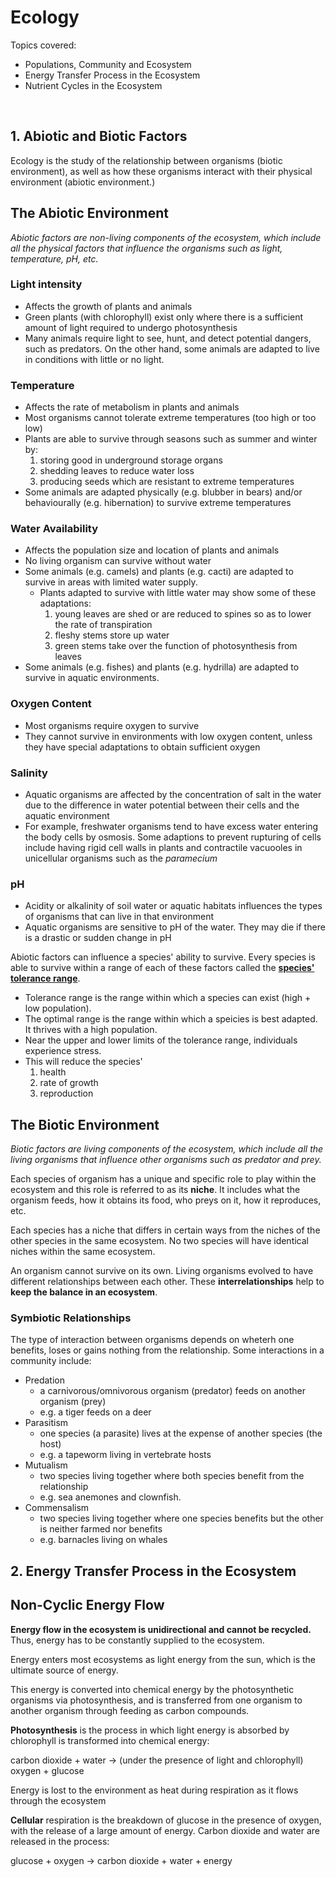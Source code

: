 # Ecology

Topics covered: 
- Populations, Community and Ecosystem
- Energy Transfer Process in the Ecosystem
- Nutrient Cycles in the Ecosystem

<br>

## <b>1. Abiotic and Biotic Factors</b>

Ecology is the study of the relationship between organisms (biotic environment), as well as how these organisms interact with their physical environment (abiotic environment.) 

## The Abiotic Environment

<em>Abiotic factors are non-living components of the ecosystem, which include all the physical factors that influence the organisms such as light, temperature, pH, etc.</em>

### Light intensity
- Affects the growth of plants and animals
- Green plants (with chlorophyll) exist only where there is a sufficient amount of light required to undergo photosynthesis
- Many animals require light to see, hunt, and detect potential dangers, such as predators. On the other hand, some animals are adapted to live in conditions with little or no light.

### Temperature
- Affects the rate of metabolism in plants and animals
- Most organisms cannot tolerate extreme temperatures (too high or too low)
- Plants are able to survive through seasons such as summer and winter by:
  1. storing good in underground storage organs
  2. shedding leaves to reduce water loss
  3. producing seeds which are resistant to extreme temperatures
- Some animals are adapted physically (e.g. blubber in bears) and/or behaviourally (e.g. hibernation) to survive extreme temperatures

### Water Availability
- Affects the population size and location of plants and animals
- No living organism can survive without water
- Some animals (e.g. camels) and plants (e.g. cacti) are adapted to survive in areas with limited water supply.
  - Plants adapted to survive with little water may show some of these adaptations:
    1. young leaves are shed or are reduced to spines so as to lower the rate of transpiration
    2. fleshy stems store up water
    3. green stems take over the function of photosynthesis from leaves
- Some animals (e.g. fishes) and plants (e.g. hydrilla) are adapted to survive in aquatic environments.

### Oxygen Content
- Most organisms require oxygen to survive
- They cannot survive in environments with low oxygen content, unless they have special adaptations to obtain sufficient oxygen

### Salinity
- Aquatic organisms are affected by the concentration of salt in the water due to the difference in water potential between their cells and the aquatic environment
- For example, freshwater organisms tend to have excess water entering the body cells by osmosis. Some adaptions to prevent rupturing of cells include having rigid cell walls in plants and contractile vacuooles in unicellular organisms such as the <em>paramecium</em>

### pH
- Acidity or alkalinity of soil water or aquatic habitats influences the types of organisms that can live in that environment
- Aquatic organisms are sensitive to pH of the water. They may die if there is a drastic or sudden change in pH

Abiotic factors can influence a species' ability to survive. Every species is able to survive within a range of each of these factors called the <b><u>species' tolerance range</u></b>.

- Tolerance range is the range within which a species can exist (high + low population).
- The optimal range is the range within which a speicies is best adapted. It thrives with a high population.
- Near the upper and lower limits of the tolerance range, individuals experience stress.
- This will reduce the species'
  1. health
  2. rate of growth
  3. reproduction


## The Biotic Environment

<em>Biotic factors are living components of the ecosystem, which include all the living organisms that influence other organisms such as predator and prey.</em>

Each species of organism has a unique and specific role to play within the ecosystem and this role is referred to as its <b>niche</b>. It includes what the organism feeds, how it obtains its food, who preys on it, how it reproduces, etc.

Each species has a niche that differs in certain ways from the niches of the other species in the same ecosystem. No two species will have identical niches within the same ecosystem.

An organism cannot survive on its own. Living organisms evolved to have different relationships between each other. These <b>interrelationships</b> help to <b>keep the balance in an ecosystem</b>.

### Symbiotic Relationships

The type of interaction between organisms depends on wheterh one benefits, loses or gains nothing from the relationship. Some interactions in a community include:

- Predation
  - a carnivorous/omnivorous organism (predator) feeds on another organism (prey) 
  - e.g. a tiger feeds on a deer
- Parasitism 
  - one species (a parasite) lives at the expense of another species (the host)
  - e.g. a tapeworm living in vertebrate hosts
- Mutualism 
  - two species living together where both species benefit from the relationship
  - e.g. sea anemones and clownfish.
- Commensalism
  - two species living together where one species benefits but the other is neither farmed nor benefits
  - e.g. barnacles living on whales


## <b>2. Energy Transfer Process in the Ecosystem</b>

## Non-Cyclic Energy Flow

<b>Energy flow in the ecosystem is unidirectional and cannot be recycled.</b> Thus, energy has to be constantly supplied to the ecosystem.

Energy enters most ecosystems as light energy from the sun, which is the ultimate source of energy.

This energy is converted into chemical energy by the photosynthetic organisms via photosynthesis, and is transferred from one organism to another organism through feeding as carbon compounds.

<b>Photosynthesis</b> is the process in which light energy is absorbed by chlorophyll is transformed into chemical energy:

carbon dioxide + water -> (under the presence of light and chlorophyll) oxygen + glucose

Energy is lost to the environment as heat during respiration as it flows through the ecosystem

<b>Cellular</b> respiration is the breakdown of glucose in the presence of oxygen, with the release of a large amount of energy. Carbon dioxide and water are released in the process:

glucose + oxygen -> carbon dioxide + water + energy

